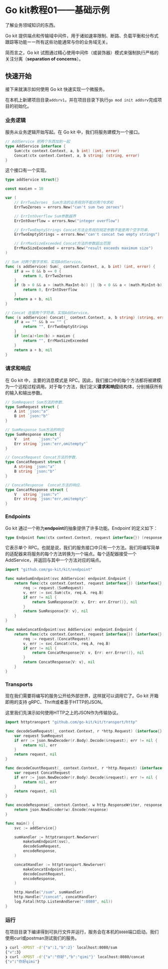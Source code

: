 # Go kit教程01——基础示例

了解业务领域知识的东西。

Go kit 提供端点和传输域中间件，用于诸如速率限制、断路、负载平衡和分布式跟踪等功能ーー所有这些功能通常与你的业务域无关。

简而言之，Go kit 试图通过精心使用中间件（或装饰器）模式来强制执行严格的关注分离（**separation of concerns**）。

## 快速开始

接下来就演示如何使用 Go kit 快速实现一个微服务。

在本机上新建项目目录`addsrv1`，并在项目目录下执行`go mod init addsrv`完成项目的初始化。

### 业务逻辑

服务从业务逻辑开始写起。在 Go kit 中，我们将服务建模为一个接口。

```go
// AddService 把两个东西加到一起
type AddService interface {
	Sum(ctx context.Context, a, b int) (int, error)
	Concat(ctx context.Context, a, b string) (string, error)
}
```

这个接口有一个实现。

```go
type addService struct{}

const maxLen = 10

var (
	// ErrTwoZeroes  Sum方法的业务规则不能对两个0求和
	ErrTwoZeroes = errors.New("can't sum two zeroes")

	// ErrIntOverflow Sum参数越界
	ErrIntOverflow = errors.New("integer overflow")

	// ErrTwoEmptyStrings Concat方法业务规则规定参数不能是两个空字符串.
	ErrTwoEmptyStrings = errors.New("can't concat two empty strings")

	// ErrMaxSizeExceeded Concat方法的参数超出范围
	ErrMaxSizeExceeded = errors.New("result exceeds maximum size")
)

// Sum 对两个数字求和，实现AddService。
func (s addService) Sum(_ context.Context, a, b int) (int, error) {
	if a == 0 && b == 0 {
		return 0, ErrTwoZeroes
	}
	if (b > 0 && a > (math.MaxInt-b)) || (b < 0 && a < (math.MinInt-b)) {
		return 0, ErrIntOverflow
	}
	return a + b, nil
}

// Concat 连接两个字符串，实现AddService。
func (s addService) Concat(_ context.Context, a, b string) (string, error) {
	if a == "" && b == "" {
		return "", ErrTwoEmptyStrings
	}
	if len(a)+len(b) > maxLen {
		return "", ErrMaxSizeExceeded
	}
	return a + b, nil
}
```

### 请求和响应

在 Go kit 中，主要的消息模式是 RPC。因此，我们接口中的每个方法都将被建模为一个远程过程调用。对于每个方法，我们定义**请求和响应**结构体，分别捕获所有的输入和输出参数。

```go
// SumRequest Sum方法的参数.
type SumRequest struct {
	A int `json:"a"`
	B int `json:"b"`
}

// SumResponse Sum方法的响应
type SumResponse struct {
	V   int    `json:"v"`
	Err string `json:"err,omitempty"`
}

// ConcatRequest Concat方法的参数.
type ConcatRequest struct {
	A string `json:"a"`
	B string `json:"b"`
}

// ConcatResponse  Concat方法的响应.
type ConcatResponse struct {
	V   string `json:"v"`
	Err string `json:"err,omitempty"`
}
```

### Endpoints

Go kit 通过一个称为**endpoint**的抽象提供了许多功能。Endpoint`的定义如下：

```go
type Endpoint func(ctx context.Context, request interface{}) (response interface{}, err error)
```

它表示单个 RPC。也就是说，我们的服务接口中只有一个方法。我们将编写简单的适配器来将服务的每个方法转换为一个端点。每个适配器接受一个 AddService，并返回与其中一个方法对应的端点。

```go
import "github.com/go-kit/kit/endpoint"

func makeSumEndpoint(svc AddService) endpoint.Endpoint {
	return func(ctx context.Context, request interface{}) (interface{}, error) {
		req := request.(SumRequest)
		v, err := svc.Sum(ctx, req.A, req.B)
		if err != nil {
			return SumResponse{V: v, Err: err.Error()}, nil
		}
		return SumResponse{V: v}, nil
	}
}

func makeConcatEndpoint(svc AddService) endpoint.Endpoint {
	return func(ctx context.Context, request interface{}) (interface{}, error) {
		req := request.(ConcatRequest)
		v, err := svc.Concat(ctx, req.A, req.B)
		if err != nil {
			return ConcatResponse{V: v, Err: err.Error()}, nil
		}
		return ConcatResponse{V: v}, nil
	}
}
```

### Transports

现在我们需要将编写的服务公开给外部世界，这样就可以调用它了。Go kit 开箱即用的支持 gRPC、Thrift或者基于HTTP的JSON。

这里我们先演示如何使用HTTP之上的JSON作为传输协议。

```go
import httptransport "github.com/go-kit/kit/transport/http"

func decodeSumRequest(_ context.Context, r *http.Request) (interface{}, error) {
	var request SumRequest
	if err := json.NewDecoder(r.Body).Decode(&request); err != nil {
		return nil, err
	}
	return request, nil
}

func decodeCountRequest(_ context.Context, r *http.Request) (interface{}, error) {
	var request ConcatRequest
	if err := json.NewDecoder(r.Body).Decode(&request); err != nil {
		return nil, err
	}
	return request, nil
}

func encodeResponse(_ context.Context, w http.ResponseWriter, response interface{}) error {
	return json.NewEncoder(w).Encode(response)
}

func main() {
	svc := addService{}

	sumHandler := httptransport.NewServer(
		makeSumEndpoint(svc),
		decodeSumRequest,
		encodeResponse,
	)

	concatHandler := httptransport.NewServer(
		makeConcatEndpoint(svc),
		decodeCountRequest,
		encodeResponse,
	)

	http.Handle("/sum", sumHandler)
	http.Handle("/concat", concatHandler)
	log.Fatal(http.ListenAndServe(":8080", nil))
}
```

### 运行

在项目目录下编译得到可执行文件并运行，服务会在本机的`8080`端口启动。我们使用curl或postman测试我们的服务。

```bash
❯ curl -XPOST -d'{"a":1,"b":2}' localhost:8080/sum
{"v":3}
❯ curl -XPOST -d'{"a":"你好","b":"qimi"}' localhost:8080/concat
{"v":"你好qimi"}
```
